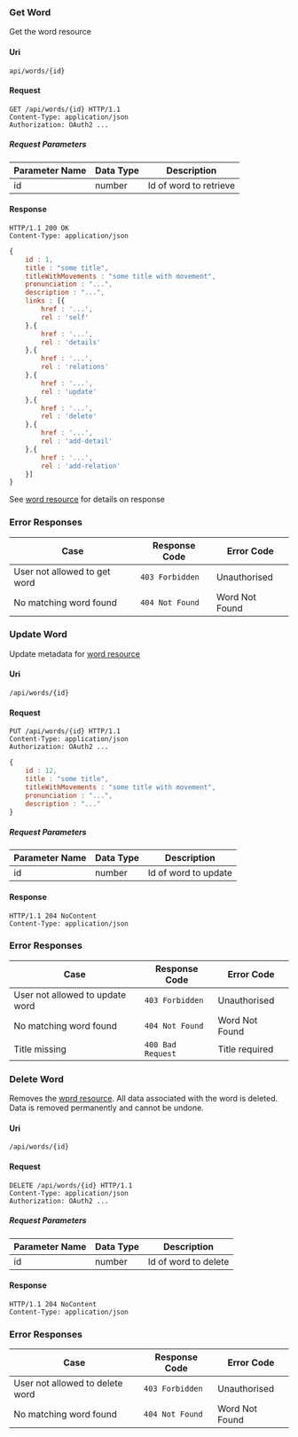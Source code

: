 ### Get Word

Get the word resource 

#### Uri

`api/words/{id}`

#### Request

```
GET /api/words/{id} HTTP/1.1
Content-Type: application/json
Authorization: OAuth2 ...
```

##### Request Parameters

| Parameter Name |  Data Type  |  Description              |
|----------------|-------------|---------------------------|
| id             | number      | Id of word to retrieve    |

#### Response
```
HTTP/1.1 200 OK
Content-Type: application/json
```

``` javascript
{
    id : 1,
    title : "some title",
    titleWithMovements : "some title with movement",
    pronunciation : "...",
    description : "...",
    links : [{
        href : '...',
        rel : 'self'
    },{
        href : '...',
        rel : 'details'
    },{
        href : '...',
        rel : 'relations'
    },{
        href : '...',
        rel : 'update'
    },{
        href : '...',
        rel : 'delete'
    },{
        href : '...',
        rel : 'add-detail'
    },{
        href : '...',
        rel : 'add-relation'
    }]
}
```

See [word resource](../resources/word.md) for details on response
### Error Responses

| **Case**                                              | **Response Code** |      **Error Code**           |
|-------------------------------------------------------|-------------------|-------------------------------|
| User not allowed to get word                          | `403 Forbidden`   | Unauthorised                  |
| No matching word found                                | `404 Not Found`   | Word Not Found                |


### Update Word

Update metadata for [word resource](../resources/word.md)

#### Uri

`/api/words/{id}`

#### Request

```
PUT /api/words/{id} HTTP/1.1
Content-Type: application/json
Authorization: OAuth2 ...
```

``` javascript
{
    id : 12,
    title : "some title",
    titleWithMovements : "some title with movement",
    pronunciation : "...",
    description : "..."
}
```

##### Request Parameters

| Parameter Name |  Data Type  |  Description              |
|----------------|-------------|---------------------------|
| id             | number      | Id of word to update      |

#### Response
```
HTTP/1.1 204 NoContent
Content-Type: application/json
```

### Error Responses

| **Case**                                              | **Response Code** |      **Error Code**           |
|-------------------------------------------------------|-------------------|-------------------------------|
| User not allowed to update word                       | `403 Forbidden`   | Unauthorised                  |
| No matching word found                                | `404 Not Found`   | Word Not Found                |
| Title missing                                         | `400 Bad Request` | Title required                |


### Delete Word

Removes the [wprd resource](../resources/word.md). All data associated with the word is deleted. Data is removed permanently and cannot be undone.

#### Uri
`/api/words/{id}`

#### Request

```
DELETE /api/words/{id} HTTP/1.1
Content-Type: application/json
Authorization: OAuth2 ...
```

##### Request Parameters

| Parameter Name |  Data Type  |  Description              |
|----------------|-------------|---------------------------|
| id             | number      | Id of word to delete|

#### Response
```
HTTP/1.1 204 NoContent
Content-Type: application/json
```

### Error Responses ###

| **Case**                                              | **Response Code** |      **Error Code**           |
|-------------------------------------------------------|-------------------|-------------------------------|
| User not allowed to delete word                       | `403 Forbidden`   | Unauthorised                  |
| No matching word found                                | `404 Not Found`   | Word Not Found                |